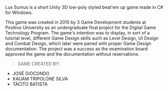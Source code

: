 Lux Sumus is a short Unity 3D low-poly styled beat'em up game made in C# for Windows.

This game was created in 2015 by 3 Game Development students at Positivo University as an undergraduate final project for the Digital Game Technology Program.
The game's intention was to display, in sort of a tutorial level, different Game Design skills such as Level Design, UI Design and Combat Design, which later
were paired with proper Game Design documentation. The project was a success as the examination board approved the game and the documentation without reservations.

> GAME CREATED BY:
- JOSÉ GIOCONDO
- KAUAM TRIPOLONE SILVA
- TÁCITO BATISTA
